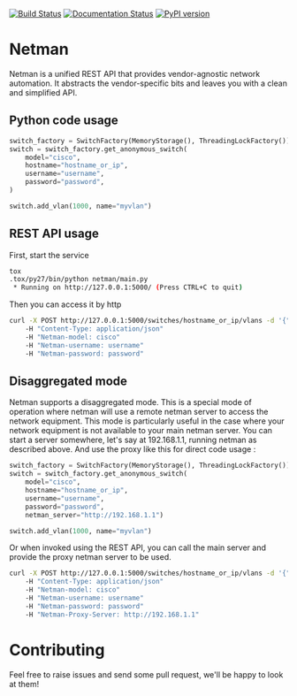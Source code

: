 [![Build Status](https://travis-ci.org/internaphosting/netman.svg?branch=master)](https://travis-ci.org/internaphosting/netman)
[![Documentation Status](https://readthedocs.org/projects/netman/badge/?version=latest)](http://netman.readthedocs.org/en/latest/?badge=latest)
[![PyPI version](https://badge.fury.io/py/netman.svg)](http://badge.fury.io/py/netman)

Netman
======

Netman is a unified REST API that provides vendor-agnostic network automation.
It abstracts the vendor-specific bits and leaves you with a clean and
simplified API.


Python code usage
-----------------

```python
switch_factory = SwitchFactory(MemoryStorage(), ThreadingLockFactory())
switch = switch_factory.get_anonymous_switch(
    model="cisco", 
    hostname="hostname_or_ip", 
    username="username", 
    password="password", 
)

switch.add_vlan(1000, name="myvlan")
```

REST API usage 
--------------

First, start the service

```bash
tox
.tox/py27/bin/python netman/main.py
 * Running on http://127.0.0.1:5000/ (Press CTRL+C to quit)
```

Then you can access it by http

```bash
curl -X POST http://127.0.0.1:5000/switches/hostname_or_ip/vlans -d '{"number": 1000, "name": "myvlan"}' 
    -H "Content-Type: application/json" 
    -H "Netman-model: cisco" 
    -H "Netman-username: username" 
    -H "Netman-password: password"
```

Disaggregated mode
------------------

Netman supports a disaggregated mode. This is a special mode of operation where netman will use a remote netman server to access the network equipment. This mode is particularly useful in the case where your network equipment is not available to your main netman server.  You can start a server somewhere, let's say at 192.168.1.1, running netman as described above. And use the proxy like this for direct code usage :

```python
switch_factory = SwitchFactory(MemoryStorage(), ThreadingLockFactory())
switch = switch_factory.get_anonymous_switch(
    model="cisco", 
    hostname="hostname_or_ip", 
    username="username", 
    password="password", 
    netman_server="http://192.168.1.1")

switch.add_vlan(1000, name="myvlan")
```

Or when invoked using the REST API, you can call the main server and provide the proxy netman server to be used.

```bash
curl -X POST http://127.0.0.1:5000/switches/hostname_or_ip/vlans -d '{"number": 1000, "name": "myvlan"}' 
    -H "Content-Type: application/json" 
    -H "Netman-model: cisco" 
    -H "Netman-username: username" 
    -H "Netman-password: password"
    -H "Netman-Proxy-Server: http://192.168.1.1"
```

Contributing
============

Feel free to raise issues and send some pull request, we'll be happy to look at them!

